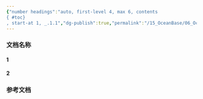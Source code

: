 ```yaml
---
{"number headings":"auto, first-level 4, max 6, contents
{ #toc}
, start-at 1, _.1.1","dg-publish":true,"permalink":"/15_OceanBase/06_OceanBase 数据迁移/OMS 迁移数据/使用 OMS 从 MySQL 数据库迁移数据到 OceanBase 数据库 MySQL 租户/","dgPassFrontmatter":true}
---
```



### 文档名称
#### 1 

#### 2 


### 参考文档



